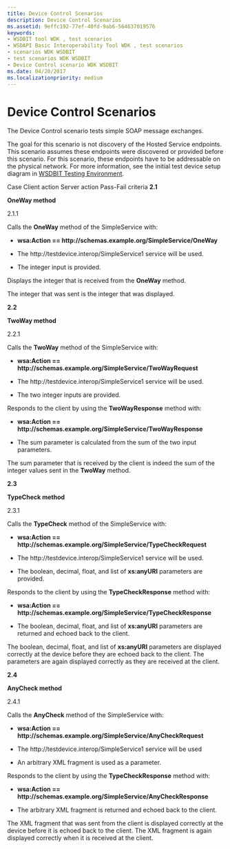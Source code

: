 ```yaml
---
title: Device Control Scenarios
description: Device Control Scenarios
ms.assetid: 9effc192-77ef-40fd-9ab6-564637019576
keywords:
- WSDBIT tool WDK , test scenarios
- WSDAPI Basic Interoperability Tool WDK , test scenarios
- scenarios WDK WSDBIT
- test scenarios WDK WSDBIT
- Device Control scenario WDK WSDBIT
ms.date: 04/20/2017
ms.localizationpriority: medium
---
```


# Device Control Scenarios


The Device Control scenario tests simple SOAP message exchanges.

The goal for this scenario is not discovery of the Hosted Service endpoints. This scenario assumes these endpoints were discovered or provided before this scenario. For this scenario, these endpoints have to be addressable on the physical network. For more information, see the initial test device setup diagram in [WSDBIT Testing Environment](wsdbit-testing-environment.md).

Case
Client action
Server action
Pass-Fail criteria
**2.1**

**OneWay method**

2.1.1

Calls the **OneWay** method of the SimpleService with:

-   **wsa:Action == http:\//schemas.example.org/SimpleService/OneWay**

-   The http:\//testdevice.interop/SimpleService1 service will be used.

-   The integer input is provided.

Displays the integer that is received from the **OneWay** method.

The integer that was sent is the integer that was displayed.

**2.2**

**TwoWay method**

2.2.1

Calls the **TwoWay** method of the SimpleService with:

-   **wsa:Action == http:\//schemas.example.org/SimpleService/TwoWayRequest**

-   The http:\//testdevice.interop/SimpleService1 service will be used.

-   The two integer inputs are provided.

Responds to the client by using the **TwoWayResponse** method with:

-   **wsa:Action == http:\//schemas.example.org/SimpleService/TwoWayResponse**

-   The sum parameter is calculated from the sum of the two input parameters.

The sum parameter that is received by the client is indeed the sum of the integer values sent in the **TwoWay** method.

**2.3**

**TypeCheck method**

2.3.1

Calls the **TypeCheck** method of the SimpleService with:

-   **wsa:Action == http:\//schemas.example.org/SimpleService/TypeCheckRequest**

-   The http:\//testdevice.interop/SimpleService1 service will be used.

-   The boolean, decimal, float, and list of **xs:anyURI** parameters are provided.

Responds to the client by using the **TypeCheckResponse** method with:

-   **wsa:Action == http:\//schemas.example.org/SimpleService/TypeCheckResponse**

-   The boolean, decimal, float, and list of **xs:anyURI** parameters are returned and echoed back to the client.

The boolean, decimal, float, and list of **xs:anyURI** parameters are displayed correctly at the device before they are echoed back to the client. The parameters are again displayed correctly as they are received at the client.

**2.4**

**AnyCheck method**

2.4.1

Calls the **AnyCheck** method of the SimpleService with:

-   **wsa:Action == http:\//schemas.example.org/SimpleService/AnyCheckRequest**

-   The http:\//testdevice.interop/SimpleService1 service will be used

-   An arbitrary XML fragment is used as a parameter.

Responds to the client by using the **TypeCheckResponse** method with:

-   **wsa:Action == http:\//schemas.example.org/SimpleService/AnyCheckResponse**

-   The arbitrary XML fragment is returned and echoed back to the client.

The XML fragment that was sent from the client is displayed correctly at the device before it is echoed back to the client. The XML fragment is again displayed correctly when it is received at the client.

 

 

 





